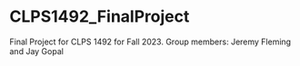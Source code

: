 # CLPS1492_FinalProject
Final Project for CLPS 1492 for Fall 2023. Group members: Jeremy Fleming and Jay Gopal
